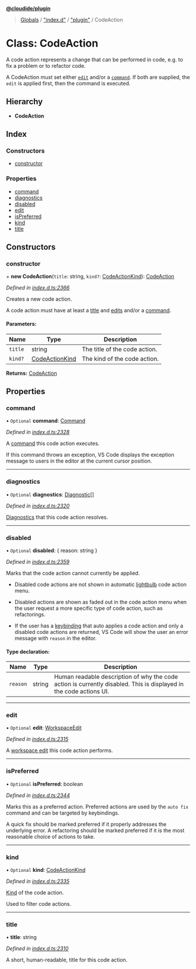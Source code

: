 **[@cloudide/plugin](../README.md)**

> [Globals](../README.md) / ["index.d"](../modules/_index_d_.md) / ["plugin"](../modules/_index_d_._plugin_.md) / CodeAction

# Class: CodeAction

A code action represents a change that can be performed in code, e.g. to fix a problem or
to refactor code.

A CodeAction must set either [`edit`](#CodeAction.edit) and/or a [`command`](#CodeAction.command). If both are supplied, the `edit` is applied first, then the command is executed.

## Hierarchy

* **CodeAction**

## Index

### Constructors

* [constructor](_index_d_._plugin_.codeaction.md#constructor)

### Properties

* [command](_index_d_._plugin_.codeaction.md#command)
* [diagnostics](_index_d_._plugin_.codeaction.md#diagnostics)
* [disabled](_index_d_._plugin_.codeaction.md#disabled)
* [edit](_index_d_._plugin_.codeaction.md#edit)
* [isPreferred](_index_d_._plugin_.codeaction.md#ispreferred)
* [kind](_index_d_._plugin_.codeaction.md#kind)
* [title](_index_d_._plugin_.codeaction.md#title)

## Constructors

### constructor

\+ **new CodeAction**(`title`: string, `kind?`: [CodeActionKind](_index_d_._plugin_.codeactionkind.md)): [CodeAction](_index_d_._plugin_.codeaction.md)

*Defined in [index.d.ts:2366](https://github.com/shuyaqian/cloudide-plugin-api/blob/6d83fa1/index.d.ts#L2366)*

Creates a new code action.

A code action must have at least a [title](#CodeAction.title) and [edits](#CodeAction.edit)
and/or a [command](#CodeAction.command).

#### Parameters:

Name | Type | Description |
------ | ------ | ------ |
`title` | string | The title of the code action. |
`kind?` | [CodeActionKind](_index_d_._plugin_.codeactionkind.md) | The kind of the code action.  |

**Returns:** [CodeAction](_index_d_._plugin_.codeaction.md)

## Properties

### command

• `Optional` **command**: [Command](../interfaces/_index_d_._plugin_.command.md)

*Defined in [index.d.ts:2328](https://github.com/shuyaqian/cloudide-plugin-api/blob/6d83fa1/index.d.ts#L2328)*

A [command](#Command) this code action executes.

If this command throws an exception, VS Code displays the exception message to users in the editor at the
current cursor position.

___

### diagnostics

• `Optional` **diagnostics**: [Diagnostic](_index_d_._plugin_.diagnostic.md)[]

*Defined in [index.d.ts:2320](https://github.com/shuyaqian/cloudide-plugin-api/blob/6d83fa1/index.d.ts#L2320)*

[Diagnostics](#Diagnostic) that this code action resolves.

___

### disabled

• `Optional` **disabled**: { reason: string  }

*Defined in [index.d.ts:2359](https://github.com/shuyaqian/cloudide-plugin-api/blob/6d83fa1/index.d.ts#L2359)*

Marks that the code action cannot currently be applied.

- Disabled code actions are not shown in automatic [lightbulb](https://code.visualstudio.com/docs/editor/editingevolved#_code-action)
code action menu.

- Disabled actions are shown as faded out in the code action menu when the user request a more specific type
of code action, such as refactorings.

- If the user has a [keybinding](https://code.visualstudio.com/docs/editor/refactoring#_keybindings-for-code-actions)
that auto applies a code action and only a disabled code actions are returned, VS Code will show the user an
error message with `reason` in the editor.

#### Type declaration:

Name | Type | Description |
------ | ------ | ------ |
`reason` | string | Human readable description of why the code action is currently disabled.  This is displayed in the code actions UI.  |

___

### edit

• `Optional` **edit**: [WorkspaceEdit](_index_d_._plugin_.workspaceedit.md)

*Defined in [index.d.ts:2315](https://github.com/shuyaqian/cloudide-plugin-api/blob/6d83fa1/index.d.ts#L2315)*

A [workspace edit](#WorkspaceEdit) this code action performs.

___

### isPreferred

• `Optional` **isPreferred**: boolean

*Defined in [index.d.ts:2344](https://github.com/shuyaqian/cloudide-plugin-api/blob/6d83fa1/index.d.ts#L2344)*

Marks this as a preferred action. Preferred actions are used by the `auto fix` command and can be targeted
by keybindings.

A quick fix should be marked preferred if it properly addresses the underlying error.
A refactoring should be marked preferred if it is the most reasonable choice of actions to take.

___

### kind

• `Optional` **kind**: [CodeActionKind](_index_d_._plugin_.codeactionkind.md)

*Defined in [index.d.ts:2335](https://github.com/shuyaqian/cloudide-plugin-api/blob/6d83fa1/index.d.ts#L2335)*

[Kind](#CodeActionKind) of the code action.

Used to filter code actions.

___

### title

•  **title**: string

*Defined in [index.d.ts:2310](https://github.com/shuyaqian/cloudide-plugin-api/blob/6d83fa1/index.d.ts#L2310)*

A short, human-readable, title for this code action.
